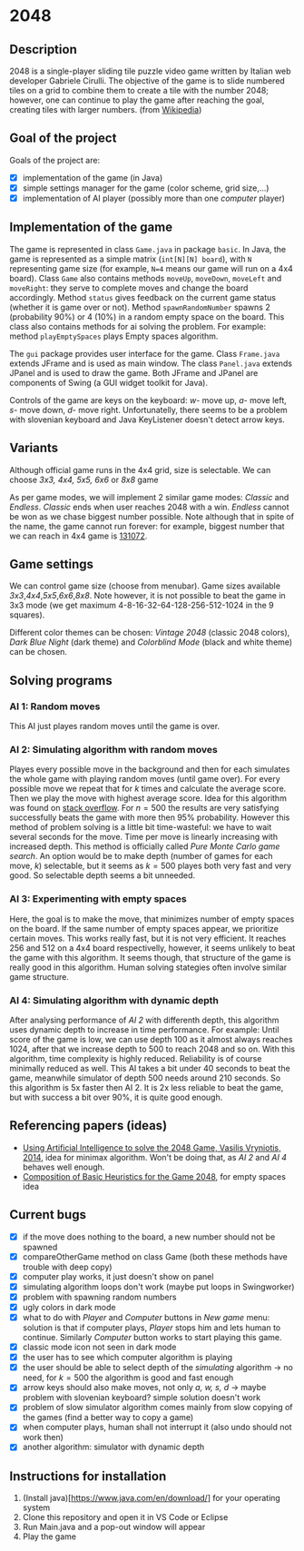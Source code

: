 # 2048

## Description 

2048 is a single-player sliding tile puzzle video game written by Italian web developer Gabriele Cirulli. The objective of the game is to slide numbered tiles on a grid to combine them to create a tile with the number 2048; however, one can continue to play the game after reaching the goal, creating tiles with larger numbers. (from [Wikipedia](https://en.wikipedia.org/wiki/2048_(video_game)))

## Goal of the project

Goals of the project are:
- [x] implementation of the game (in Java)
- [x] simple settings manager for the game (color scheme, grid size,...)
- [x] implementation of AI player (possibly more than one *computer* player)

## Implementation of the game

The game is represented in class `Game.java` in package `basic`. In Java, the game is represented as a simple matrix (`int[N][N] board`), with `N` representing game size (for example, `N=4` means our game will run on a 4x4 board). Class `Game` also contains methods `moveUp`, `moveDown`, `moveLeft` and `moveRight`: they serve to complete moves and change the board accordingly. Method `status` gives feedback on the current game status (whether it is game over or not). Method `spawnRandomNumber` spawns 2 (probability 90%) or 4 (10%) in a random empty space on the board. This class also contains methods for ai solving the problem. For example: method `playEmptySpaces` plays Empty spaces algorithm.

The `gui` package provides user interface for the game. Class `Frame.java` extends JFrame and is used as main window. The class `Panel.java` extends JPanel and is used to draw the game. Both JFrame and JPanel are components of Swing (a GUI widget toolkit for Java).

Controls of the game are keys on the keyboard: *w*- move up, *a*- move left, *s*- move down, *d*- move right. Unfortunatelly, there seems to be a problem with slovenian keyboard and Java KeyListener doesn't detect arrow keys.

## Variants
Although official game runs in the 4x4 grid, size is selectable. We can choose *3x3, 4x4, 5x5, 6x6* or *8x8* game

As per game modes, we will implement 2 similar game modes: *Classic* and *Endless*. *Classic* ends when user reaches 2048 with a win. *Endless* cannot be won as we chase biggest number possible. Note although that in spite of the name, the game cannot run forever: for example, biggest number that we can reach in 4x4 game is [131072](https://qph.fs.quoracdn.net/main-qimg-432256feb5c92d2a35549f120d03dbca).

## Game settings
We can control game size (choose from menubar). Game sizes available *3x3*,*4x4*,*5x5*,*6x6*,*8x8*. Note however, it is not possible to beat the game in 3x3 mode (we get maximum 4-8-16-32-64-128-256-512-1024 in the 9 squares).

Different color themes can be chosen: *Vintage 2048* (classic 2048 colors), *Dark Blue Night* (dark theme) and *Colorblind Mode* (black and white theme) can be chosen.

## Solving programs

### **AI 1**: Random moves
This AI just playes random moves until the game is over.

### **AI 2**: Simulating algorithm with random moves
Playes every possible move in the background and then for each simulates the whole game with playing random moves (until game over). For every possible move we repeat that for $k$ times and calculate the average score. Then we play the move with highest average score. Idea for this algorithm was found on [stack overflow](https://stackoverflow.com/questions/22342854/what-is-the-optimal-algorithm-for-the-game-2048#:~:text=AI%20Algorithm&text=The%20starting%20move%20with%20the,1%25%20for%20the%208192%20tile). For $n=500$ the results are very satisfying successfully beats the game with more then 95% probability. However this method of problem solving is a little bit time-wasteful: we have to wait several seconds for the move. Time per move is linearly increasing with increased depth. This method is officially called *Pure Monte Carlo game search*. An option would be to make depth (number of games for each move, $k$) selectable, but it seems as $k=500$ playes both very fast and very good. So selectable depth seems a bit unneeded.

### **AI 3**: Experimenting with empty spaces
Here, the goal is to make the move, that minimizes number of empty spaces on the board. If the same number of empty spaces appear, we prioritize certain moves. This works really fast, but it is not very efficient. It reaches 256 and 512 on a 4x4 board respectivelly, however, it seems unlikely to beat the game with this algorithm. It seems though, that structure of the game is really good in this algorithm. Human solving stategies often involve similar game structure.

### **AI 4**: Simulating algorithm with dynamic depth
After analysing performance of *AI 2* with differenth depth, this algorithm uses dynamic depth to increase in time performance. For example: Until score of the game is low, we can use depth 100 as it almost always reaches 1024, after that we increase depth to 500 to reach 2048 and so on. With this algorithm, time complexity is highly reduced. Reliability is of course minimally reduced as well. This AI takes a bit under 40 seconds to beat the game, meanwhile simulator of depth 500 needs around 210 seconds. So this algorithm is 5x faster then AI 2. It is 2x less reliable to beat the game, but with success a bit over 90%, it is quite good enough.

## Referencing papers (ideas)
- [Using Artificial Intelligence to solve the 2048 Game, Vasilis Vryniotis, 2014](https://blog.datumbox.com/using-artificial-intelligence-to-solve-the-2048-game-java-code/), idea for minimax algorithm. Won't be doing that, as *AI 2* and *AI 4* behaves well enough.
- [Composition of Basic Heuristics for the Game 2048](https://theresamigler.files.wordpress.com/2020/03/2048.pdf), for empty spaces idea

## Current bugs
- [x] if the move does nothing to the board, a new number should not be spawned
- [x] compareOtherGame method on class Game (both these methods have trouble with deep copy)
- [x] computer play works, it just doesn't show on panel
- [x] simulating algorithm loops don't work (maybe put loops in Swingworker)
- [x] problem with spawning random numbers
- [x] ugly colors in dark mode
- [x] what to do with *Player* and *Computer* buttons in *New game* menu: solution is that if computer plays, *Player* stops him and lets human to continue. Similarly *Computer* button works to start playing this game. 
- [x] classic mode icon not seen in dark mode
- [x] the user has to see which computer algorithm is playing
- [x] the user should be able to select depth of the *simulating* algorithm -> no need, for $k=500$ the algorithm is good and fast enough
- [x] arrow keys should also make moves, not only *a, w, s, d* -> maybe problem with slovenian keyboard? simple solution doesn't work
- [x] problem of slow simulator algorithm comes mainly from slow copying of the games (find a better way to copy a game)
- [x] when computer plays, human shall not interrupt it (also undo should not work then)
- [x] another algorithm: simulator with dynamic depth

## Instructions for installation
1. (Install java)[https://www.java.com/en/download/] for your operating system
2. Clone this repository and open it in VS Code or Eclipse
3. Run Main.java and a pop-out window will appear
4. Play the game 
